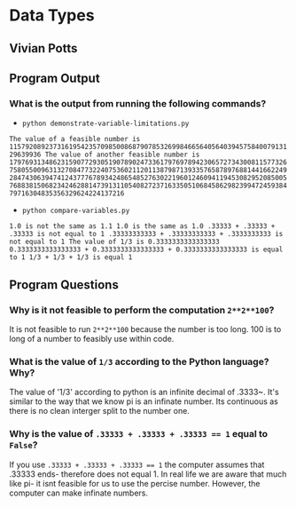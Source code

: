 # Data Types


## Vivian Potts

## Program Output

### What is the output from running the following commands?

- `python demonstrate-variable-limitations.py`

`The value of a feasible number is 115792089237316195423570985008687907853269984665640564039457584007913129639936
The value of another feasible number is 179769313486231590772930519078902473361797697894230657273430081157732675805500963132708477322407536021120113879871393357658789768814416622492847430639474124377767893424865485276302219601246094119453082952085005768838150682342462881473913110540827237163350510684586298239947245938479716304835356329624224137216`

- `python compare-variables.py`

`1.0 is not the same as 1.1
1.0 is the same as 1.0
.33333 + .33333 + .33333 is not equal to 1
.33333333333 + .33333333333 + .3333333333 is not equal to 1
The value of 1/3 is 0.3333333333333333
0.3333333333333333 + 0.3333333333333333 + 0.3333333333333333 is equal to 1
1/3 + 1/3 + 1/3 is equal 1`

## Program Questions

### Why is it not feasible to perform the computation `2**2**100`?

It is not feasible to run `2**2**100` because  the number is too long. 100 is to long of a number to feasibly use within code. 

### What is the value of `1/3` according to the Python language? Why?

The value of '1/3' according to python is an infinite decimal of .3333~. It's similar to the way that we know pi is an infinate number.  Its continuous as there is no clean interger split to the number one.

### Why is the value of `.33333 + .33333 + .33333 == 1` equal to `False`?

If you use `.33333 + .33333 + .33333 == 1` the computer assumes that .33333 ends- therefore does not equal 1. In real life we are aware that much like pi- it isnt feasible for us to use the percise number. However, the computer can make infinate numbers.
